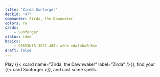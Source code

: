 ```yaml
---
title: "Zirda Sunforger"
deckId: "47"
commander: Zirda, the Dawnwaker
colors: rw
cards:
    - Sunforger
status: idea
basics:
    - 93653b18-3821-485e-afeb-edafb0a9e84e
draft: false
---
```


Play {{< xcard name="Zirda, the Dawnwaker" label="Zirda" />}}, find your {{< card Sunforger >}}, and cast some spells.
